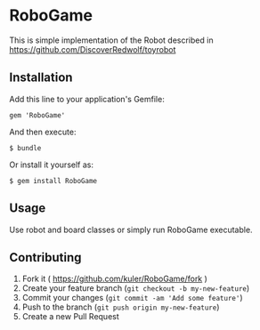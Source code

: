 # RoboGame

This is simple implementation of the Robot described in https://github.com/DiscoverRedwolf/toyrobot

## Installation

Add this line to your application's Gemfile:

    gem 'RoboGame'

And then execute:

    $ bundle

Or install it yourself as:

    $ gem install RoboGame

## Usage

Use robot and board classes or simply run RoboGame executable.

## Contributing

1. Fork it ( https://github.com/kuler/RoboGame/fork )
2. Create your feature branch (`git checkout -b my-new-feature`)
3. Commit your changes (`git commit -am 'Add some feature'`)
4. Push to the branch (`git push origin my-new-feature`)
5. Create a new Pull Request
